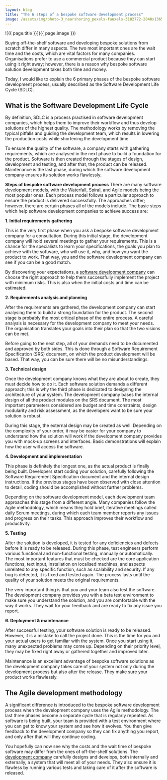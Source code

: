 ```yaml
---
layout: blog
title: "The 6 steps of a bespoke software development process"
image: /assets/img/photo-3_nearshoring_pexels-fauxels-3182772-2048x1365.jpg
---
```

![{{ page.title }}]({{ page.image }})
 
Buying off-the-shelf software and developing bespoke solutions from scratch differ in many aspects. The two most important ones are the wait time and the costs, which are vital factors for many companies. Organisations prefer to use a commercial product because they can start using it right away; however, there is a reason why bespoke software solution development takes both time and money.

Today, I would like to explain the 6 primary phases of the bespoke software development process, usually described as the Software Development Life Cycle (SDLC).
 
## What is the Software Development Life Cycle
By definition, SDLC is a process practised in software development companies, which helps them to improve their workflow and thus develop solutions of the highest quality. The methodology works by removing the typical pitfalls and guiding the development team, which results in lowering the production costs while shortening the development time.

To ensure the quality of the software, a company starts with gathering requirements, which are analysed in the next phase to build a foundation for the product. Software is then created through the stages of design, development and testing, and after that, the product can be released. Maintenance is the last phase, during which the software development company ensures its solution works flawlessly.


**Steps of bespoke software development process**
There are many software development models, with the Waterfall, Spiral, and Agile models being the most popular ones. Each process model follows a particular approach to ensure the product is delivered successfully. The approaches differ; however, there are certain phases all of the models include. The basic steps which help software development companies to achieve success are:

**1. Initial requirements gathering**

This is the very first phase when you ask a bespoke software development company for a consultation. During this initial stage, the development company will hold several meetings to gather your requirements. This is a chance for the specialists to learn your specifications, the goals you plan to achieve with the software, who will use it, why, and how you want the product to work. That way, you and the software development company can see if you can be a good match.


By discovering your expectations, a [software development company](https://headchannel.co.uk/) can choose the right approach to help them successfully implement the project with minimum risks. This is also when the initial costs and time can be estimated.

**2. Requirements analysis and planning**

After the requirements are gathered, the development company can start analysing them to build a strong foundation for the product. The second stage is probably the most critical phase of the entire process. A careful analysis is necessary for the development company to meet your needs. The organisation translates your goals into their plan so that the two visions can be met.

Before going to the next step, all of your demands need to be documented and approved by both sides. This is done through a Software Requirement Specification (SRS) document, on which the product development will be based. That way, you can be sure there will be no misunderstandings.

**3. Technical design**

Once the development company knows what they are about to create, they must decide how to do it. Each software solution demands a different approach; this is why the third phase is dedicated to designing the architecture of your system. The development company bases the internal design of all the product modules on the SRS document. The most important parameters considered are budget and time constraints, design modularity and risk assessment, as the developers want to be sure your solution is robust.

During this stage, the external design may be created as well. Depending on the complexity of your order, it may be easier for your company to understand how the solution will work if the development company provides you with mock-up screens and interfaces. Basic demonstrations will explain how the user will access the software.

**4. Development and implementation**

This phase is definitely the longest one, as the actual product is finally being built. Developers start coding your solution, carefully following the Software Requirement Specification document and the internal design instructions. If the previous stages have been observed with close attention to detail, coding should be accomplished without further problems.

Depending on the software development model, each development team approaches this stage from a different angle. Many companies follow the Agile methodology, which means they hold brief, iterative meetings called daily Scrum meetings, during which each team member reports any issues and progress on their tasks. This approach improves their workflow and productivity.
 
**5. Testing**

After the solution is developed, it is tested for any deficiencies and defects before it is ready to be released. During this phase, test engineers perform various functional and non-functional testing, manually or automatically. The most important features that must be checked are the core application functions, text input, installation on localised machines, and aspects unrelated to any specific function, such as scalability and security. If any bug is detected, it is fixed and tested again. The process lasts until the quality of your solution meets the original requirements.

The very important thing is that you and your team also test the software. The development company provides you with a beta test environment to make sure you understand the solution, and you are comfortable with the way it works. They wait for your feedback and are ready to fix any issue you report.

**6. Deployment & maintenance**

After successful testing, your software solution is ready to be released. However, it is a mistake to call the project done. This is the time for you and your actual users to get familiar with the system. Once you start using it, many unexpected problems may come up. Depending on their priority level, they may be fixed right away or gathered together and improved later.

Maintenance is an excellent advantage of bespoke software solutions as the development company takes care of your system not only during the development process but also after the release. They make sure your product works flawlessly.
 
## The Agile development methodology
A significant difference is introduced to the bespoke software development process when the development company uses the Agile methodology. The last three phases become a separate cycle that is regularly repeated. As software is being built, your team is provided with a test environment where you can get to know your system and see how it evolves. You then give feedback to the development company so they can fix anything you report, and only after that will they continue coding.

You hopefully can now see why the costs and the wait time of bespoke software may differ from the ones of off-the-shelf solutions. The [development company](https://headchannel.co.uk/) carefully designs and develops, both internally and externally, a system that will meet all of your needs. They also ensure it is flawless by running various tests and taking care of it after the software is released.
